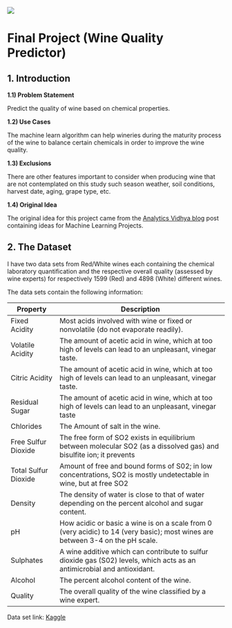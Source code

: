 ![](http://www.forkscorksandkegs.com/wp-content/uploads/2012/06/Banner-Vineyard-927x282.png)
# Final Project (Wine Quality Predictor)

## 1. Introduction

**1.1) Problem Statement**

Predict the quality of wine based on chemical properties.

**1.2) Use Cases**

The machine learn algorithm can help wineries during the maturity process of the wine to balance certain chemicals in order to improve the wine quality. 

**1.3) Exclusions** 

There are other features important to consider when producing wine that are not contemplated on this study such season weather, soil conditions, harvest date, aging, grape type, etc. 

**1.4) Original Idea**

The original idea for this project came from the [Analytics Vidhya blog](https://www.analyticsvidhya.com/blog/2018/05/24-ultimate-data-science-projects-to-boost-your-knowledge-and-skills/) post containing ideas for Machine Learning Projects.

## 2. The Dataset

I have two data sets from Red/White wines each containing the chemical laboratory quantification and the respective overall quality (assessed by wine experts) for respectively 1599 (Red) and 4898 (White) different wines.

The data sets contain the following information:

|Property|Description|
|--|--|
|Fixed Acidity |Most acids involved with wine or fixed or nonvolatile (do not evaporate readily).|
|Volatile Acidity|The amount of acetic acid in wine, which at too high of levels can lead to an unpleasant, vinegar taste.
|Citric Acidity|The amount of acetic acid in wine, which at too high of levels can lead to an unpleasant, vinegar taste.
|Residual Sugar|The amount of acetic acid in wine, which at too high of levels can lead to an unpleasant, vinegar taste
|Chlorides|The Amount of salt in the wine.
|Free Sulfur Dioxide|The free form of SO2 exists in equilibrium between molecular SO2 (as a dissolved gas) and bisulfite ion; it prevents |microbial growth and the oxidation of wine.
|Total Sulfur Dioxide|Amount of free and bound forms of S02; in low concentrations, SO2 is mostly undetectable in wine, but at free SO2 |concentrations over 50 ppm, SO2 becomes evident in the nose and taste of wine.
|Density|The density of water is close to that of water depending on the percent alcohol and sugar content.
|pH|How acidic or basic a wine is on a scale from 0 (very acidic) to 14 (very basic); most wines are between 3-4 on the pH scale.
|Sulphates|A wine additive which can contribute to sulfur dioxide gas (S02) levels, which acts as an antimicrobial and antioxidant.
|Alcohol|The percent alcohol content of the wine.
|Quality|The overall quality of the wine classified by a wine expert.

Data set link: [Kaggle](https://www.kaggle.com/uciml/red-wine-quality-cortez-et-al-2009)


